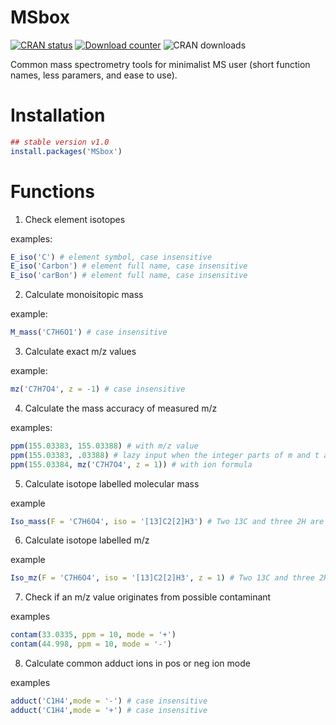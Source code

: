 # MSbox

[![CRAN status](http://www.r-pkg.org/badges/version/MSbox)](https://cran.r-project.org/package=MSbox) 
[![Download counter](http://cranlogs.r-pkg.org/badges/MSbox)](https://cran.r-project.org/package=MSbox)
![CRAN downloads](http://cranlogs.r-pkg.org/badges/grand-total/MSbox)


Common mass spectrometry tools for minimalist MS user (short function names, less paramers, and ease to use).

# Installation 

```r
## stable version v1.0
install.packages('MSbox')
```

# Functions

1. Check element isotopes

examples:

```r
E_iso('C') # element symbol, case insensitive
E_iso('Carbon') # element full name, case insensitive
E_iso('carBon') # element full name, case insensitive
```

2. Calculate monoisitopic mass

example:

```r
M_mass('C7H6O1') # case insensitive
```

3. Calculate exact m/z values

example:

```r
mz('C7H7O4', z = -1) # case insensitive
```

4. Calculate the mass accuracy of measured m/z

examples:

```r
ppm(155.03383, 155.03388) # with m/z value
ppm(155.03383, .03388) # lazy input when the integer parts of m and t are the same
ppm(155.03384, mz('C7H7O4', z = 1)) # with ion formula
```

5. Calculate isotope labelled molecular mass

example

```r
Iso_mass(F = 'C7H6O4', iso = '[13]C2[2]H3') # Two 13C and three 2H are labled. Case insensitive.
```

6. Calculate isotope labelled m/z

example

```r
Iso_mz(F = 'C7H6O4', iso = '[13]C2[2]H3', z = 1) # Two 13C and three 2H are labled. Case insensitive.
```

7. Check if an m/z value originates from possible contaminant

examples

```r
contam(33.0335, ppm = 10, mode = '+')
contam(44.998, ppm = 10, mode = '-')
```

8. Calculate common adduct ions in pos or neg ion mode

examples

```r
adduct('C1H4',mode = '-') # case insensitive
adduct('C1H4',mode = '+') # case insensitive
```
